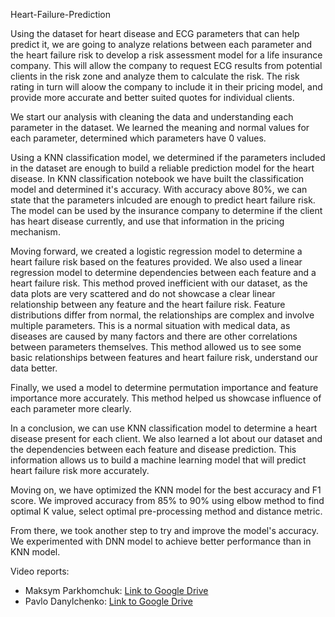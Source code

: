 Heart-Failure-Prediction

Using the dataset for heart disease and ECG parameters that can help predict it, we are going to analyze relations between each parameter and the heart failure risk to develop a risk assessment model for a life insurance company. This will allow the company to request ECG results from potential clients in the risk zone and analyze them to calculate the risk. The risk rating in turn will aloow the company to include it in their pricing model, and provide more accurate and better suited quotes for individual clients.

We start our analysis with cleaning the data and understanding each parameter in the dataset. We learned the meaning and normal values for each parameter, determined which parameters have 0 values.

Using a KNN classification model, we determined if the parameters included in the dataset are enough to build a reliable prediction model for the heart disease. In KNN classification notebook we have built the classification model and determined it's accuracy. With accuracy above 80%, we can state that the parameters inlcuded are enough to predict heart failure risk. The model can be used by the insurance company to determine if the client  has heart disease currently, and use that information in the pricing mechanism.

Moving forward, we created a logistic regression model to determine a heart failure risk based on the features provided. We also used a linear regression model to determine dependencies between each feature and a heart failure risk. This method proved inefficient with our dataset, as the data plots are very scattered and do not showcase a clear linear relationship between any feature and the heart failure risk. Feature distributions differ from normal, the relationships are complex and involve multiple parameters. This is a normal situation with medical data, as diseases are caused by many factors and there are other correlations between parameters themselves. This method allowed us to see some basic relationships between features and heart failure risk, understand our data better.

Finally, we used a model to determine permutation importance and feature importance more accurately. This method helped us showcase influence of each parameter more clearly.


In a conclusion, we can use KNN classification model to determine a heart disease present for each client. We also learned a lot about our dataset and the dependencies between each feature and disease prediction. This information allows us to build a machine learning model that will predict heart failure risk more accurately.

Moving on, we have optimized the KNN model for the best accuracy and F1 score. We improved accuracy from 85% to 90% using elbow method to find optimal K value, select optimal pre-processing method and distance metric. 

From there, we took another step to try and improve the model's accuracy. We experimented with DNN model to achieve better performance than in KNN model.


Video reports:

- Maksym Parkhomchuk: [Link to Google Drive](https://drive.google.com/file/d/1tdKUNfdpGg3xkXW0lAYyGAmElxdkyIQ5/view?usp=sharing)
- Pavlo Danylchenko: [Link to Google Drive](https://drive.google.com/file/d/1p76bVtMBkrGqu4ck211UHTYbx6Io929T/view?usp=sharing)
